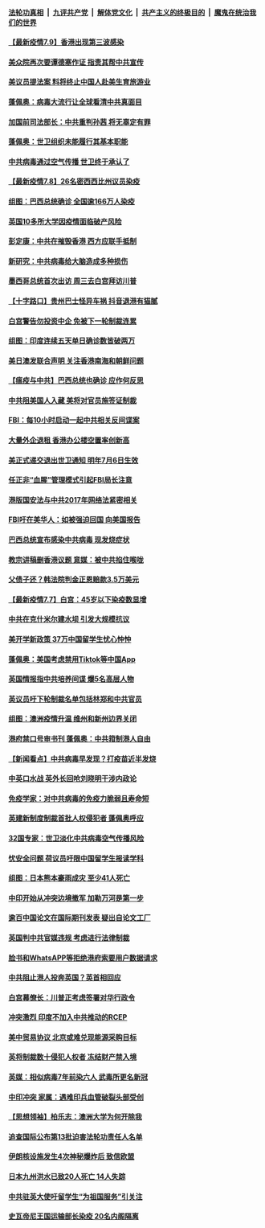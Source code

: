 ####  [法轮功真相](../../../../basic/blob/master/README.md?t=07091502) &nbsp;|&nbsp; [九评共产党](../../../../9ping.md/blob/master/README.md?t=07091502) &nbsp;|&nbsp; [解体党文化](../../../../jtdwh.md/blob/master/README.md?t=07091502)  &nbsp;|&nbsp; [共产主义的终极目的](../../../../gczydzjmd.md/blob/master/README.md?t=07091502) &nbsp;|&nbsp; [魔鬼在统治我们的世界](../../../../mgztzwmdsj.md/blob/master/README.md?t=07091502) 

#### [【最新疫情7.9】香港出现第三波感染](../pages/nsc418/n12242776.md?t=07091502) 

#### [美众院再次要谭德塞作证 指责其帮中共宣传](../pages/nsc418/n12242500.md?t=07091502) 

#### [美议员提法案 料将终止中国人赴美生育旅游业](../pages/nsc418/n12242470.md?t=07091502) 

#### [蓬佩奥：病毒大流行让全球看清中共真面目](../pages/nsc418/n12242486.md?t=07091502) 

#### [加国前司法部长：中共重判孙茜 将无辜定有罪](../pages/nsc418/n12242297.md?t=07091502) 

#### [蓬佩奥：世卫组织未能履行其基本职能](../pages/nsc418/n12242263.md?t=07091502) 

#### [中共病毒通过空气传播 世卫终于承认了](../pages/nsc418/n12241930.md?t=07091502) 

#### [【最新疫情7.8】26名密西西比州议员染疫](../pages/nsc418/n12239975.md?t=07091502) 

#### [组图：巴西总统确诊 全国逾166万人染疫](../pages/nsc418/n12240754.md?t=07091502) 

#### [英国10多所大学因疫情面临破产风险](../pages/nsc418/n12241724.md?t=07091502) 

#### [彭定康：中共在摧毁香港 西方应联手抵制](../pages/nsc418/n12241830.md?t=07091502) 

#### [新研究：中共病毒给大脑造成多种损伤](../pages/nsc418/n12241750.md?t=07091502) 

#### [墨西哥总统首次出访 周三去白宫拜访川普](../pages/nsc418/n12241397.md?t=07091502) 

#### [【十字路口】贵州巴士怪异车祸 抖音退港有猫腻](../pages/nsc418/n12240298.md?t=07091502) 

#### [白宫警告勿投资中企 免被下一轮制裁连累](../pages/nsc418/n12241334.md?t=07091502) 

#### [组图：印度连续五天单日确诊数皆破两万](../pages/nsc418/n12238724.md?t=07091502) 

#### [美日澳发联合声明 关注香港南海和朝鲜问题](../pages/nsc418/n12240998.md?t=07091502) 

#### [【瘟疫与中共】巴西总统也确诊 应作何反思](../pages/nsc418/n12240166.md?t=07091502) 

#### [中共阻美国人入藏 美将对官员施签证制裁](../pages/nsc418/n12240452.md?t=07091502) 

#### [FBI：每10小时启动一起中共相关反间谍案](../pages/nsc418/n12239799.md?t=07091502) 

#### [大量外企退租 香港办公楼空置率创新高](../pages/nsc418/n12240111.md?t=07091502) 

#### [美正式递交退出世卫通知 明年7月6日生效](../pages/nsc418/n12239902.md?t=07091502) 

#### [任正非“血腥”管理模式引起FBI局长注意](../pages/nsc418/n12239966.md?t=07091502) 

#### [港版国安法与中共2017年网络法紧密相关](../pages/nsc418/n12239427.md?t=07091502) 

#### [FBI吁在美华人：如被强迫回国 向美国报告](../pages/nsc418/n12239450.md?t=07091502) 

#### [巴西总统宣布感染中共病毒 现发烧症状](../pages/nsc418/n12239468.md?t=07091502) 

#### [教宗讲稿删香港议题 意媒：被中共掐住喉咙](../pages/nsc418/n12239424.md?t=07091502) 

#### [父债子还？韩法院判金正恩赔款3.5万美元](../pages/nsc418/n12239338.md?t=07091502) 

#### [【最新疫情7.7】白宫：45岁以下染疫数显增](../pages/nsc418/n12237581.md?t=07091502) 

#### [中共在克什米尔建水坝 引发大规模抗议](../pages/nsc418/n12239209.md?t=07091502) 

#### [美开学新政策 37万中国留学生忧心忡忡](../pages/nsc418/n12239233.md?t=07091502) 

#### [蓬佩奥：美国考虑禁用Tiktok等中国App](../pages/nsc418/n12238644.md?t=07091502) 

#### [英国情报指中共培养间谍 爆5名高层人物](../pages/nsc418/n12238557.md?t=07091502) 

#### [英议员吁下轮制裁名单包括林郑和中共官员](../pages/nsc418/n12238655.md?t=07091502) 

#### [组图：澳洲疫情升温 维州和新州边界关闭](../pages/nsc418/n12236420.md?t=07091502) 

#### [港府禁口号审书刊 蓬佩奥：中共箝制港人自由](../pages/nsc418/n12238057.md?t=07091502) 

#### [【新闻看点】中共病毒早发现？打疫苗近半发烧](../pages/nsc418/n12237234.md?t=07091502) 

#### [中英口水战 英外长回呛刘晓明干涉内政论](../pages/nsc418/n12237345.md?t=07091502) 

#### [免疫学家：对中共病毒的免疫力脆弱且寿命短](../pages/nsc418/n12237337.md?t=07091502) 

#### [英建新制度制裁首批人权侵犯者 蓬佩奥呼应](../pages/nsc418/n12237281.md?t=07091502) 

#### [32国专家：世卫淡化中共病毒空气传播风险](../pages/nsc418/n12237248.md?t=07091502) 

#### [忧安全问题 荷议员吁限中国留学生报读学科](../pages/nsc418/n12236937.md?t=07091502) 

#### [组图：日本熊本豪雨成灾 至少41人死亡](../pages/nsc418/n12235775.md?t=07091502) 

#### [中印开始从冲突边境撤军 加勒万河是第一步](../pages/nsc418/n12236708.md?t=07091502) 

#### [逾百中国论文在国际期刊发表 疑出自论文工厂](../pages/nsc418/n12236843.md?t=07091502) 

#### [英国判中共官媒违规 考虑进行法律制裁](../pages/nsc418/n12236722.md?t=07091502) 

#### [脸书和WhatsAPP等拒绝港府索要用户数据请求](../pages/nsc418/n12236669.md?t=07091502) 

#### [中共阻止港人投奔英国？英首相回应](../pages/nsc418/n12236576.md?t=07091502) 

#### [白宫幕僚长：川普正考虑签署对华行政令](../pages/nsc418/n12236557.md?t=07091502) 

#### [冲突激烈 印度不加入中共推动的RCEP](../pages/nsc418/n12236439.md?t=07091502) 

#### [美中贸易协议 北京或难兑现能源采购目标](../pages/nsc418/n12236355.md?t=07091502) 

#### [英将制裁数十侵犯人权者 冻结财产禁入境](../pages/nsc418/n12235718.md?t=07091502) 

#### [英媒：相似病毒7年前染六人 武毒所更名新冠](../pages/nsc418/n12235338.md?t=07091502) 

#### [中印冲突 家属：遇难印兵血管破裂头部受创](../pages/nsc418/n12235064.md?t=07091502) 

#### [【思想领袖】柏乐志：澳洲大学为何开除我](../pages/nsc418/n12174002.md?t=07091502) 

#### [追查国际公布第13批迫害法轮功责任人名单](../pages/nsc418/n12234695.md?t=07091502) 

#### [伊朗核设施发生4次神秘爆炸后 致信欧盟](../pages/nsc418/n12234576.md?t=07091502) 

#### [日本九州洪水已致20人死亡 14人失踪](../pages/nsc418/n12234452.md?t=07091502) 

#### [中共驻英大使吁留学生“为祖国服务”引关注](../pages/nsc418/n12234465.md?t=07091502) 

#### [史瓦帝尼王国运输部长染疫 20名内阁隔离](../pages/nsc418/n12234363.md?t=07091502) 

